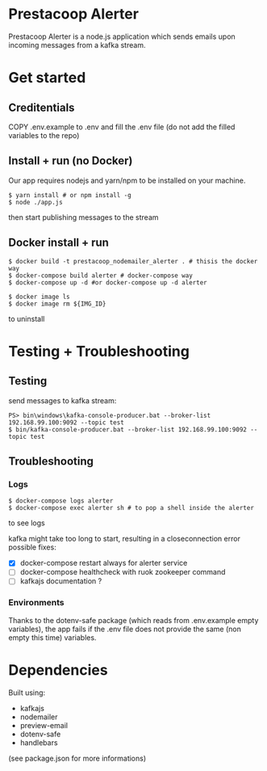Prestacoop Alerter
==================

Prestacoop Alerter is a node.js application which sends emails upon incoming messages from a kafka stream.

# Get started

## Creditentials

COPY .env.example to .env and fill the .env file (do not add the filled variables to the repo)

## Install + run (no Docker)

Our app requires nodejs and yarn/npm to be installed on your machine.

```
$ yarn install # or npm install -g
$ node ./app.js
```

then start publishing messages to the stream

## Docker install + run

```
$ docker build -t prestacoop_nodemailer_alerter . # thisis the docker way
$ docker-compose build alerter # docker-compose way
$ docker-compose up -d #or docker-compose up -d alerter
```

```
$ docker image ls
$ docker image rm ${IMG_ID}
```
to uninstall

# Testing + Troubleshooting

## Testing

send messages to kafka stream:
```
PS> bin\windows\kafka-console-producer.bat --broker-list 192.168.99.100:9092 --topic test
$ bin/kafka-console-producer.bat --broker-list 192.168.99.100:9092 --topic test
```

## Troubleshooting

### Logs

```
$ docker-compose logs alerter
$ docker-compose exec alerter sh # to pop a shell inside the alerter
```
to see logs

kafka might take too long to start, resulting in a closeconnection error
possible fixes:
- [x] docker-compose restart always for alerter service
- [ ] docker-compose healthcheck with ruok zookeeper command
- [ ] kafkajs documentation ?

### Environments

Thanks to the dotenv-safe package (which reads from .env.example empty variables), the app
fails if the .env file does not provide the same (non empty this time) variables.

# Dependencies

Built using:
- kafkajs
- nodemailer
- preview-email
- dotenv-safe
- handlebars

(see package.json for more informations)